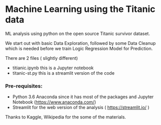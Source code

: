 # Machine Learning using the Titanic data
ML analysis using python on the open source Titanic survivor dataset.

We start out with basic Data Exploration, followed by some Data Cleanup which is needed before we train Logic Regression Model for Prediction.

There are 2 files ( slightly different)
- titianic.ipynb this is a Jupyter notebook
- titanic-st.py  this is a streamlit version of the code


### Pre-requisites:
- Python 3.6 Anaconda since it has most of the packages and Jupyter Notebook (https://www.anaconda.com/)
- Streamlit for the web version of the analysis ( https://streamlit.io/ )

Thanks to Kaggle, Wikipedia for the some of the materials.

